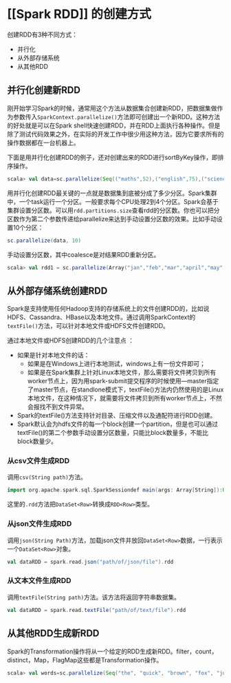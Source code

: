 # [[Spark RDD]] 的创建方式

创建RDD有3种不同方式：

- 并行化
- 从外部存储系统
- 从其他RDD

## 并行化创建新RDD

刚开始学习Spark的时候，通常用这个方法从数据集合创建新RDD，把数据集做作为参数传入`SparkContext.parallelize()`方法即可创建出一个新RDD。这种方法的好处就是可以在Spark shell快速创建RDD，并在RDD上面执行各种操作。但是除了测试代码效果之外，在实际的开发工作中很少用这种方法，因为它要求所有的操作数据都在一台机器上。

下面是用并行化创建RDD的例子，还对创建出来的RDD进行sortByKey操作，即排序操作。

```scala
scala> val data=sc.parallelize(Seq(("maths",52),("english",75),("science",82), ("computer",65),("maths",85)))data: org.apache.spark.rdd.RDD[(String, Int)] = ParallelCollectionRDD[0] at parallelize at <console>:24scala> val sorted = data.sortByKey()sorted: org.apache.spark.rdd.RDD[(String, Int)] = ShuffledRDD[3] at sortByKey at <console>:26scala> sorted.foreach(println)[Stage 2:>                                                          (0 + 0) / 5](computer,65)(maths,52)(maths,85)(science,82)(english,75)scala>
```

用并行化创建RDD最关键的一点就是数据集到底被分成了多少分区。Spark集群中，一个task运行一个分区。一般要求每个CPU处理2到4个分区。Spark会基于集群设置分区数。可以用`rdd.partitions.size`查看rdd的分区数。你也可以把分区数作为第二个参数传递给parallelize来达到手动设置分区数的效果。比如手动设置10个分区：

```scala
sc.parallelize(data, 10)
```

手动设置分区数，其中coalesce是对结果RDD重新分区。

```scala
scala> val rdd1 = sc.parallelize(Array("jan","feb","mar","april","may","jun"),3)rdd1: org.apache.spark.rdd.RDD[String] = ParallelCollectionRDD[8] at parallelize at <console>:24scala> rdd1.partitions.sizeres11: Int = 3#rdd1的分区为3个scala> val result = rdd1.coalesce(2)result: org.apache.spark.rdd.RDD[String] = CoalescedRDD[9] at coalesce at <console>:26scala> result.partitions.sizeres12: Int = 2#result分区变为2个scala> result.foreach(println)marjanfebaprilmayjunscala>
```

## 从外部存储系统创建RDD

Spark是支持使用任何Hadoop支持的存储系统上的文件创建RDD的，比如说HDFS、Cassandra、HBase以及本地文件。通过调用SparkContext的`textFile()`方法，可以针对本地文件或HDFS文件创建RDD。

通过本地文件或HDFS创建RDD的几个注意点 ：

- 如果是针对本地文件的话：
  - 如果是在Windows上进行本地测试，windows上有一份文件即可；
  - 如果是在Spark集群上针对Linux本地文件，那么需要将文件拷贝到所有worker节点上，因为用spark-submit提交程序的时候使用—master指定了master节点，在standlone模式下，textFile()方法内仍然使用的是Linux本地文件，在这种情况下，就需要将文件拷贝到所有worker节点上，不然会报找不到文件异常。
- Spark的textFile()方法支持针对目录、压缩文件以及通配符进行RDD创建。
- Spark默认会为hdfs文件的每一个block创建一个partition，但是也可以通过textFile()的第二个参数手动设置分区数量，只能比block数量多，不能比block数量少。

### 从csv文件生成RDD

调用`csv(String path)`方法。

```scala
import org.apache.spark.sql.SparkSessiondef main(args: Array[String]):Unit = {object DataFormat {val spark =  SparkSession.builder.appName("AvgAnsTime").master("local").getOrCreate()val dataRDD = spark.read.csv("path/of/csv/file").rdd
```

这里的`.rdd`方法把`DataSet<Row>`转换成`RDD<Row>`类型。

### 从json文件生成RDD

调用`json(String Path)`方法，加载json文件并放回`DataSet<Row>`数据，一行表示一个`DataSet<Row>`对象。

```scala
val dataRDD = spark.read.json("path/of/json/file").rdd
```

### 从文本文件生成RDD

调用`textFile(String path)`方法。该方法将返回字符串数据集。

```scala
val dataRDD = spark.read.textFile("path/of/text/file").rdd
```

## 从其他RDD生成新RDD

Spark的Transformation操作将从一个给定的RDD生成新RDD。filter，count，distinct，Map，FlagMap这些都是Transformation操作。

```scala
scala> val words=sc.parallelize(Seq("the", "quick", "brown", "fox", "jumps", "over", "the", "lazy", "dog")) words: org.apache.spark.rdd.RDD[String] = ParallelCollectionRDD[4] at parallelize at <console>:24scala> val wordPair = words.map(w => (w.charAt(0), w))wordPair: org.apache.spark.rdd.RDD[(Char, String)] = MapPartitionsRDD[5] at map at <console>:26scala> wordPair.foreach(println)[Stage 0:>                                                         (0 + 0) / 16](l,lazy)(f,fox)(d,dog)(b,brown)(q,quick)(o,over)(j,jumps)(t,the)(t,the)scala>
```
